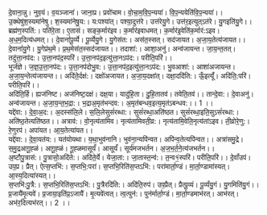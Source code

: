 

  
दे॒वाना॒न्नु। नुव॒यं। व॒यञ्जाना॑। जाना॒प्र। प्रवो॑चाम। वो॒चा॒म॒वि॒प॒न्यया॑। वि॒प॒न्ययेति॑वि॒प॒न्यया॑।। उ॒क्थेषु॑श॒स्यमा॑नेषु। श॒स्यमा॑नेषु॒य:। य:पश्या॑त्। पश्या॒दुत्त॑रे। उत्त॑रेयु॒गे। उत्त॑र॒इत्युत्ऽत॑रे। यु॒गइति॑यु॒गे।।  
ब्रह्म॑ण॒स्पति॑:। पति॑रे॒ता। ए॒तासं। सङ्क॒र्मार॑इव। क॒र्मार॑इवाधमत्। क॒र्मार॑इ॒वेति॑क॒र्मार॑:ऽइव। अ॒ध॒म॒दित्य॑धमत्।। दे॒वानां॑पू॒र्व्ये। पू॒र्व्येयु॒गे। यु॒गेस॑त:। अस॑त॒स्सत्। सद॑जायत। अ॒जा॒य॒तेत्य॑जायत।।  
दे॒वानां॑यु॒गे। यु॒गेप्र॑थ॒मे। प्र॒थ॒मेस॑त॒स्सद॑जायत।। तदाशा॑:। आशा॒अनु॑। अन्व॑जायन्त। जा॒य॒न्त॒तत्। तदु॑त्ता॒नप॑द:। उ॒त्ता॒नप॑द॒स्परि॑। उ॒त्ता॒नप॑द॒इत्यु॑त्ता॒नऽप॑द:। परीति॒परि॑।।  
भूर्ज॑ज्ञे। ज॒ज्ञ॒उ॒त्ता॒नप॑द:। उ॒त्ता॒नप॑दोभु॒व:। उ॒त्ता॒नप॑द॒इत्यु॑त्ता॒नऽप॑द:। भु॒वआशा॑:। आशा॑अजायन्त। अ॒जा॒य॒न्तेत्य॑जायन्त।। अदि॑ते॒र्दक्ष॑:। दक्षो॑अजायत। अ॒जा॒य॒दक्षा॑त्। दक्षा॒ददि॑ति:। ऊँ॒इत्यूँ॑। अदि॑ति॒:परि॑। परीति॒परि॑।।  
अदि॑ति॒र्हि। ह्यज॑निष्ट। अज॑निष्ट॒दक्ष॑। दक्ष॒या। यादु॑हि॒ता। दु॒हि॒तातव॑। तवेति॒तव॑।। तान्दे॒वा:। दे॒वाअनु॑। अन्व॑जायन्त। अ॒जा॒य॒न्त॒भ॒द्रा:। भ॒द्राअ॒मृत॑भन्दव:। अ॒मृत॑बन्धव॒इत्य॒मृत॑ऽबन्धव:।। 1 ।।  
यद्दे॑वा:। दे॒वा॒अ॒द:। अ॒दस्स॑लि॒ले। स॒लि॒लेसुसं॑रब्धा:। सुसं॑रब्धा॒अति॑ष्ठत। सुसं॑रब्धा॒इति॒सुऽसं॑रब्धा:। अति॑ष्ठ॒तेत्यति॑ष्ठत।। अत्राव॑:। वो॒नृत्य॑तामिव। नृत्य॑तामिवती॒व्र:। नृत्य॑तामि॒वेति॒नृत्य॑तांऽइव। ती॒व्रोरे॒णु:। रे॒णुरप॑। अपा॑यत। आ॒य॒तेत्या॑यत।।  
यद्दे॑वा:। दे॒वा॒यत॑य:। यत॑योयथा। य॒था॒भुव॑नानि। भुव॑ना॒न्यपि॑न्वत। अपि॑न्व॒तेत्यपि॑न्वत।। अत्रा॑समु॒द्रे। स॒मु॒द्रआगू॒ह्ळं। आगू॒ह्ळं। गू॒ह्ळमासूर्यं॑। आसूर्यं॑। सूर्य॑मजभर्तन। अ॒ज॒भ॒र्त॒ने॒त्य॑जभर्तन।।  
अ॒ष्टौपु॒त्रास॑:। पु॒त्रासो॒अदि॑ते:। अदि॑ते॒र्ये। येजा॒ता:। जा॒तास्त॒न्व॑:। त॒न्व१॒॑स्परि॑। परीति॒परि॑।। दे॒वाँउप॑। उप॒प्र। प्रैत्। ऐत्स॒प्तभि॑:। स॒प्तभि॒:परा॑। स॒प्तभि॒रिति॑स॒प्तऽभि॑:। परा॑मार्ता॒ण्डं। मा॒र्ता॒ण्डामा॑स्यत्। आ॒स्य॒दित्या॑स्यत्।।  
स॒प्तभि॑:पु॒त्रै:। स॒प्तभि॒रिति॑स॒प्तऽभि॑:। पु॒त्रैरदि॑ति:। अदि॑ति॒रुप॑। उप॒प्रैत्। प्रैत्पू॒व्यं। पू॒र्व्यंयु॒गं। यु॒गमिति॑यु॒गं।। प्र॒जायै॑मृ॒त्यवे॑। प्र॒जाया॒इति॑प्र॒ऽजायै॑। मृ॒त्यवे॑त्वत्। त्व॒त्पुन॑:। पुन॑र्मार्ता॒ण्डं। मा॒र्ता॒ण्डमाभ॑रत्। आभ॑रत्। अभ॑र॒दित्यभ॑रत्।। 2 ।।  
